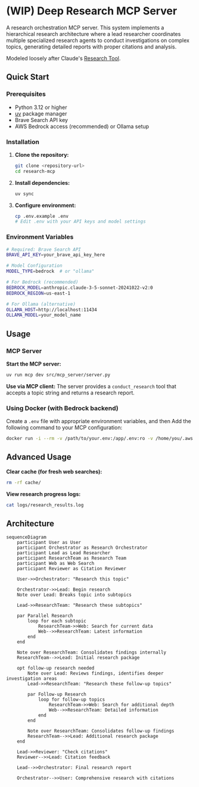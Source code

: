 # (WIP) Deep Research MCP Server

A research orchestration MCP server. This system implements a hierarchical research architecture where a lead researcher coordinates multiple specialized research agents to conduct investigations on complex topics, generating detailed reports with proper citations and analysis.

Modeled loosely after Claude's [Research Tool](https://www.anthropic.com/engineering/multi-agent-research-system).

## Quick Start

### Prerequisites

- Python 3.12 or higher
- [uv](https://docs.astral.sh/uv/) package manager
- Brave Search API key
- AWS Bedrock access (recommended) or Ollama setup

### Installation

1. **Clone the repository:**
   ```bash
   git clone <repository-url>
   cd research-mcp
   ```

2. **Install dependencies:**
   ```bash
   uv sync
   ```

3. **Configure environment:**
   ```bash
   cp .env.example .env
   # Edit .env with your API keys and model settings
   ```

### Environment Variables

```bash
# Required: Brave Search API
BRAVE_API_KEY=your_brave_api_key_here

# Model Configuration
MODEL_TYPE=bedrock  # or "ollama"

# For Bedrock (recommended)
BEDROCK_MODEL=anthropic.claude-3-5-sonnet-20241022-v2:0
BEDROCK_REGION=us-east-1

# For Ollama (alternative)
OLLAMA_HOST=http://localhost:11434
OLLAMA_MODEL=your_model_name
```

## Usage

### MCP Server

**Start the MCP server:**
```bash
uv run mcp dev src/mcp_server/server.py
```

**Use via MCP client:**
The server provides a `conduct_research` tool that accepts a topic string and returns a research report.

### Using Docker (with Bedrock backend)

Create a `.env` file with appropriate environment variables, and then
Add the following command to your MCP configuration:

```bash
docker run -i --rm -v /path/to/your.env:/app/.env:ro -v /home/you/.aws:/home/mcp/.aws ghcr.io/karashiiro/research-mcp:main
```

## Advanced Usage

**Clear cache (for fresh web searches):**
```bash
rm -rf cache/
```

**View research progress logs:**
```bash
cat logs/research_results.log
```

## Architecture

```mermaid
sequenceDiagram
    participant User as User
    participant Orchestrator as Research Orchestrator
    participant Lead as Lead Researcher
    participant ResearchTeam as Research Team
    participant Web as Web Search
    participant Reviewer as Citation Reviewer

    User->>Orchestrator: "Research this topic"
    
    Orchestrator->>Lead: Begin research
    Note over Lead: Breaks topic into subtopics
    
    Lead->>ResearchTeam: "Research these subtopics"
    
    par Parallel Research
        loop for each subtopic
            ResearchTeam->>Web: Search for current data
            Web-->>ResearchTeam: Latest information
        end
    end
    
    Note over ResearchTeam: Consolidates findings internally
    ResearchTeam-->>Lead: Initial research package
    
    opt follow-up research needed
        Note over Lead: Reviews findings, identifies deeper investigation areas
        Lead->>ResearchTeam: "Research these follow-up topics"
        
        par Follow-up Research
            loop for follow-up topics
                ResearchTeam->>Web: Search for additional depth
                Web-->>ResearchTeam: Detailed information
            end
        end
        
        Note over ResearchTeam: Consolidates follow-up findings
        ResearchTeam-->>Lead: Additional research package
    end
    
    Lead->>Reviewer: "Check citations"
    Reviewer-->>Lead: Citation feedback
    
    Lead-->>Orchestrator: Final research report
    
    Orchestrator-->>User: Comprehensive research with citations
```
